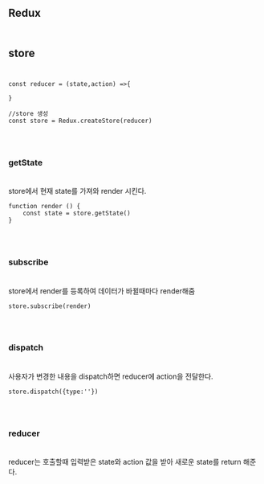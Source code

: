 ## Redux<br><br>

## store<br><br>

    const reducer = (state,action) =>{

    }

    //store 생성
    const store = Redux.createStore(reducer)

### <br>

### getState<br><br>

store에서 현재 state를 가져와 render 시킨다.

    function render () {
        const state = store.getState()
    }

### <br>

### subscribe<br><br>

store에서 render를 등록하여 데이터가 바뀔때마다 render해줌

    store.subscribe(render)

### <br>

### dispatch<br><br>

사용자가 변경한 내용을 dispatch하면 reducer에 action을 전달한다.

    store.dispatch({type:''})

### <br>

### reducer<br><br>

reducer는 호출할때 입력받은 state와 action 값을 받아 새로운 state를 return 해준다.
